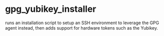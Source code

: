 # gpg_yubikey_installer
runs an installation script to setup an SSH environment to leverage the GPG agent instead, then adds support for hardware tokens such as the Yubikey.
